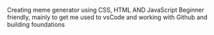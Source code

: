 Creating  meme generator using CSS, HTML AND JavaScript
Beginner friendly, mainly to get me used to vsCode and working with Github and building foundations
